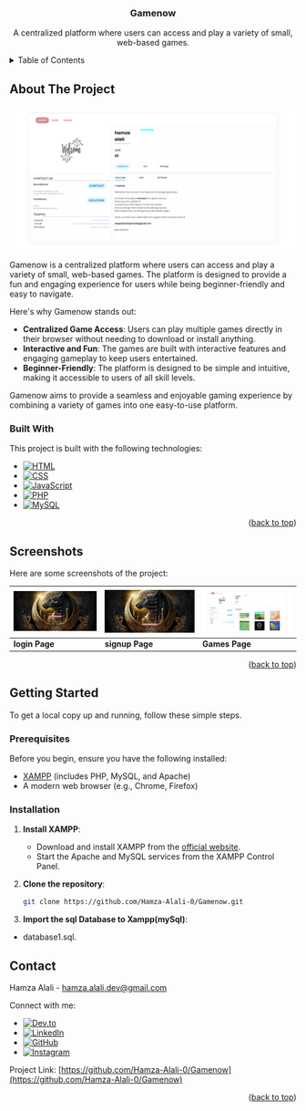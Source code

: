 <a id="readme-top"></a>

<!-- PROJECT LOGO -->
<br />
<div align="center">


  <h3 align="center">Gamenow</h3>

  <p align="center">
    A centralized platform where users can access and play a variety of small, web-based games.
  </p>
</div>

<!-- TABLE OF CONTENTS -->
<details>
  <summary>Table of Contents</summary>
  <ol>
    <li>
      <a href="#about-the-project">About The Project</a>
      <ul>
        <li><a href="#built-with">Built With</a></li>
      </ul>
    </li>
    <li><a href="#screenshots">Screenshots</a></li>
    <li>
      <a href="#getting-started">Getting Started</a>
      <ul>
        <li><a href="#prerequisites">Prerequisites</a></li>
        <li><a href="#installation">Installation</a></li>
      </ul>
    </li>
    <li><a href="#contact">Contact</a></li>
  </ol>
</details>

<!-- ABOUT THE PROJECT -->
## About The Project

<a href="https://github.com/Hamza-Alali-0/Gamenow">
    <img src="Assets/home.png" alt="Home Page" width="600">
</a>

Gamenow is a centralized platform where users can access and play a variety of small, web-based games. The platform is designed to provide a fun and engaging experience for users while being beginner-friendly and easy to navigate.

Here's why Gamenow stands out:
- **Centralized Game Access**: Users can play multiple games directly in their browser without needing to download or install anything.
- **Interactive and Fun**: The games are built with interactive features and engaging gameplay to keep users entertained.
- **Beginner-Friendly**: The platform is designed to be simple and intuitive, making it accessible to users of all skill levels.

Gamenow aims to provide a seamless and enjoyable gaming experience by combining a variety of games into one easy-to-use platform.

### Built With

This project is built with the following technologies:

* [![HTML][HTML.com]][HTML-url]
* [![CSS][CSS.com]][CSS-url]
* [![JavaScript][JavaScript.com]][JavaScript-url]
* [![PHP][PHP.com]][PHP-url]
* [![MySQL][MySQL.com]][MySQL-url]

<!-- Reference-style links for images -->
[HTML.com]: https://img.shields.io/badge/HTML-E34F26?style=for-the-badge&logo=html5&logoColor=white
[HTML-url]: https://developer.mozilla.org/en-US/docs/Web/HTML
[CSS.com]: https://img.shields.io/badge/CSS-1572B6?style=for-the-badge&logo=css3&logoColor=white
[CSS-url]: https://developer.mozilla.org/en-US/docs/Web/CSS
[JavaScript.com]: https://img.shields.io/badge/JavaScript-F7DF1E?style=for-the-badge&logo=javascript&logoColor=black
[JavaScript-url]: https://developer.mozilla.org/en-US/docs/Web/JavaScript
[PHP.com]: https://img.shields.io/badge/PHP-777BB4?style=for-the-badge&logo=php&logoColor=white
[PHP-url]: https://www.php.net/
[MySQL.com]: https://img.shields.io/badge/MySQL-4479A1?style=for-the-badge&logo=mysql&logoColor=white
[MySQL-url]: https://www.mysql.com/

<p align="right">(<a href="#readme-top">back to top</a>)</p>


<!-- SCREENSHOTS -->
## Screenshots

Here are some screenshots of the project:

| ![login Page][login-screenshot] | ![Signup Page][Signup-screenshot] | ![Games Page][Games-screenshot] |
|-------------------------------|----------------------------------|----------------------------------|
| **login Page**                 | **signup Page**                  | **Games Page**                  |


<!-- Reference-style links for images -->
[login-screenshot]: Assets/login.png
[Signup-screenshot]: Assets/signup.png
[Games-screenshot]: Assets/games.png


<p align="right">(<a href="#readme-top">back to top</a>)</p>

<!-- GETTING STARTED -->
## Getting Started

To get a local copy up and running, follow these simple steps.

### Prerequisites

Before you begin, ensure you have the following installed:
- [XAMPP](https://www.apachefriends.org/index.html) (includes PHP, MySQL, and Apache)
- A modern web browser (e.g., Chrome, Firefox)

### Installation

1. **Install XAMPP**:
   - Download and install XAMPP from the [official website](https://www.apachefriends.org/index.html).
   - Start the Apache and MySQL services from the XAMPP Control Panel.

2. **Clone the repository**:
   ```sh
   git clone https://github.com/Hamza-Alali-0/Gamenow.git

3. **Import the sql Database to Xampp(mySql)**:
  - database1.sql.



<a id="contact"></a>
## Contact

Hamza Alali - [hamza.alali.dev@gmail.com](mailto:hamza.alali.dev@gmail.com)


Connect with me:
- <a href="https://dev.to/@hamzaalali0" target="_blank"><img src="https://img.shields.io/badge/dev.to-0A0A0A?style=for-the-badge&logo=dev.to&logoColor=white" alt="Dev.to"></a>
- <a href="https://www.linkedin.com/in/hamza--alali" target="_blank"><img src="https://img.shields.io/badge/LinkedIn-0077B5?style=for-the-badge&logo=linkedin&logoColor=white" alt="LinkedIn"></a>
- <a href="https://github.com/hamza-alali-0" target="_blank"><img src="https://img.shields.io/badge/GitHub-100000?style=for-the-badge&logo=github&logoColor=white" alt="GitHub"></a>
- <a href="https://www.instagram.com/alalihamza.0/" target="_blank"><img src="https://img.shields.io/badge/Instagram-E4405F?style=for-the-badge&logo=instagram&logoColor=white" alt="Instagram"></a>

Project Link: [https://github.com/Hamza-Alali-0/Gamenow](https://github.com/Hamza-Alali-0/Gamenow)

<p align="right">(<a href="#readme-top">back to top</a>)</p>
   
